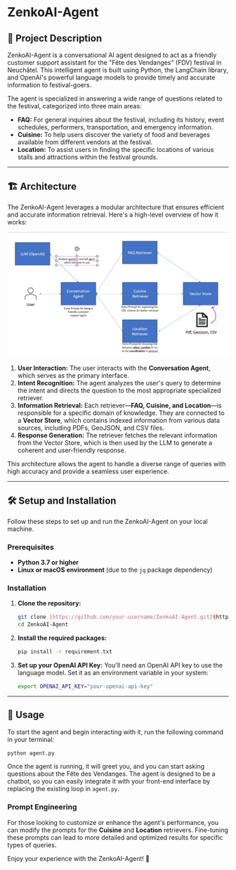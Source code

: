 # ZenkoAI-Agent

## 🤖 Project Description

ZenkoAI-Agent is a conversational AI agent designed to act as a friendly customer support assistant for the "Fête des Vendanges" (FDV) festival in Neuchâtel. This intelligent agent is built using Python, the LangChain library, and OpenAI's powerful language models to provide timely and accurate information to festival-goers.

The agent is specialized in answering a wide range of questions related to the festival, categorized into three main areas:

* **FAQ:** For general inquiries about the festival, including its history, event schedules, performers, transportation, and emergency information.
* **Cuisine:** To help users discover the variety of food and beverages available from different vendors at the festival.
* **Location:** To assist users in finding the specific locations of various stalls and attractions within the festival grounds.

---

## 🏗️ Architecture

The ZenkoAI-Agent leverages a modular architecture that ensures efficient and accurate information retrieval. Here's a high-level overview of how it works:

![ZenkoAI-Agent Architecture](architecture.png)

1.  **User Interaction:** The user interacts with the **Conversation Agent**, which serves as the primary interface.
2.  **Intent Recognition:** The agent analyzes the user's query to determine the intent and directs the question to the most appropriate specialized retriever.
3.  **Information Retrieval:** Each retriever—**FAQ, Cuisine, and Location**—is responsible for a specific domain of knowledge. They are connected to a **Vector Store**, which contains indexed information from various data sources, including PDFs, GeoJSON, and CSV files.
4.  **Response Generation:** The retriever fetches the relevant information from the Vector Store, which is then used by the LLM to generate a coherent and user-friendly response.

This architecture allows the agent to handle a diverse range of queries with high accuracy and provide a seamless user experience.

---

## 🛠️ Setup and Installation

Follow these steps to set up and run the ZenkoAI-Agent on your local machine.

### Prerequisites

* **Python 3.7 or higher**
* **Linux or macOS environment** (due to the `jq` package dependency)

### Installation

1.  **Clone the repository:**
    ```bash
    git clone [https://github.com/your-username/ZenkoAI-Agent.git](https://github.com/your-username/ZenkoAI-Agent.git)
    cd ZenkoAI-Agent
    ```

2.  **Install the required packages:**
    ```bash
    pip install -r requirement.txt
    ```

3.  **Set up your OpenAI API Key:**
    You'll need an OpenAI API key to use the language model. Set it as an environment variable in your system:
    ```bash
    export OPENAI_API_KEY="your-openai-api-key"
    ```

---

## 🚀 Usage

To start the agent and begin interacting with it, run the following command in your terminal:

```bash
python agent.py
```

Once the agent is running, it will greet you, and you can start asking questions about the Fête des Vendanges. The agent is designed to be a chatbot, so you can easily integrate it with your front-end interface by replacing the existing loop in `agent.py`.

### Prompt Engineering

For those looking to customize or enhance the agent's performance, you can modify the prompts for the **Cuisine** and **Location** retrievers. Fine-tuning these prompts can lead to more detailed and optimized results for specific types of queries.

Enjoy your experience with the ZenkoAI-Agent! 🎉
